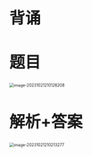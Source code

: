 # 背诵





# 题目

<img src="https://cvp.oss-cn-shanghai.aliyuncs.com/picgo/202310212101282.png" alt="image-20231021210126208" style="zoom:50%;" />



# 解析+答案

<img src="https://cvp.oss-cn-shanghai.aliyuncs.com/picgo/202310212102375.png" alt="image-20231021210213277" style="zoom:50%;" />



